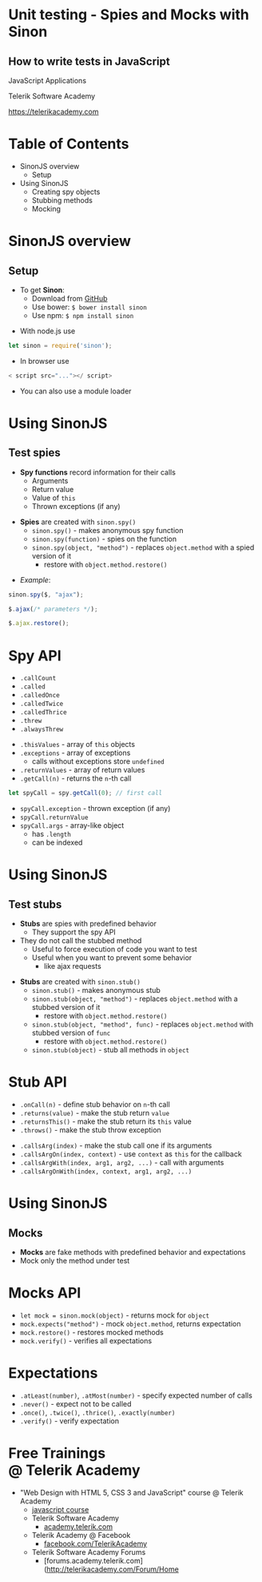 <!-- section start -->
<!-- attr: {id: 'title', class: 'slide-title', hasScriptWrapper: true} -->
# Unit testing - Spies and Mocks with Sinon
## How to write tests in JavaScript

<div class="signature">
    <p class="signature-course">JavaScript Applications</p>
    <p class="signature-initiative">Telerik Software Academy</p>
	<a href="https://telerikacademy.com" class="signature-link">https://telerikacademy.com</a>
</div>

<!-- section start -->
<!-- attr: {style: 'font-size: 44px', id: 'table-of-contents'} -->
# Table of Contents
- SinonJS overview
  - Setup
- Using SinonJS
  - Creating spy objects
  - Stubbing methods
  - Mocking

<!-- section start -->
<!-- attr: {class:'slide-section'} -->
# SinonJS overview
## Setup

<!-- attr: {showInPresentation:true} -->
<!-- # SinonJS setup -->
- To get **Sinon**:
  - Download from [GitHub](https://github.com/sinonjs/sinon)
  - Use bower: `$ bower install sinon`
  - Use npm: `$ npm install sinon`

<!-- attr: {showInPresentation:true} -->
<!-- # SinonJS setup -->
- With node.js use

```javascript
let sinon = require('sinon');
```

- In browser use

```javascript
< script src="..."></ script>
```

- You can also use a module loader

<!-- section start -->
<!-- attr: {class:'slide-section'} -->
# Using SinonJS
## Test spies

<!-- attr: {showInPresentation:true} -->
<!-- # Test spies -->
- **Spy functions** record information for their calls
  - Arguments
  - Return value
  - Value of `this`
  - Thrown exceptions (if any)

<!-- attr: {showInPresentation:true} -->
<!-- # Test spies -->
- **Spies** are created with `sinon.spy()`
  - `sinon.spy()` - makes anonymous spy function
  - `sinon.spy(function)` - spies on the function
  - `sinon.spy(object, "method")` - replaces `object.method` with a spied version of it
    - restore with `object.method.restore()`

<!-- attr: {showInPresentation:true} -->
<!-- # Test spies -->
- _Example_:

```javascript
sinon.spy($, "ajax");

$.ajax(/* parameters */);

$.ajax.restore();
```

<!-- attr: {showInPresentation:true} -->
# Spy API
- `.callCount`
- `.called`
- `.calledOnce`
- `.calledTwice`
- `.calledThrice`
- `.threw`
- `.alwaysThrew`

<!-- attr: {showInPresentation:true} -->
<!-- # Spy API -->
- `.thisValues` - array of `this` objects
- `.exceptions` - array of exceptions
  - calls without exceptions store `undefined`
- `.returnValues` - array of return values
- `.getCall(n)` - returns the `n`-th call

<!-- attr: {showInPresentation:true} -->
<!-- # Spy API -->
```javascript
let spyCall = spy.getCall(0); // first call
```

- `spyCall.exception` - thrown exception (if any)
- `spyCall.returnValue`
- `spyCall.args` - array-like object
  - has `.length`
  - can be indexed

<!-- section start -->
<!-- attr: {class:'slide-section'} -->
# Using SinonJS
## Test stubs

<!-- attr: {showInPresentation:true} -->
<!-- # Test stubs -->
- **Stubs** are spies with predefined behavior
  - They support the spy API
- They do not call the stubbed method
  - Useful to force execution of code you want to test
  - Useful when you want to prevent some behavior
    - like ajax requests

<!-- attr: {showInPresentation:true} -->
<!-- # Test stubs -->
- **Stubs** are created with `sinon.stub()`
  - `sinon.stub()` - makes anonymous stub
  - `sinon.stub(object, "method")` - replaces `object.method` with a stubbed version of it
    - restore with `object.method.restore()`
  - `sinon.stub(object, "method", func)` - replaces `object.method` with stubbed version of `func`
    - restore with `object.method.restore()`
  - `sinon.stub(object)` - stub all methods in `object`

<!-- attr: {showInPresentation:true} -->
# Stub API
- `.onCall(n)` - define stub behavior on `n`-th call
- `.returns(value)` - make the stub return `value`
- `.returnsThis()` - make the stub return its `this` value
- `.throws()` - make the stub throw exception

<!-- attr: {showInPresentation:true} -->
<!-- # Stub API -->
- `.callsArg(index)` - make the stub call one if its arguments
- `.callsArgOn(index, context)` - use `context` as `this` for the callback
- `.callsArgWith(index, arg1, arg2, ...)` - call with arguments
- `.callsArgOnWith(index, context, arg1, arg2, ...)`

<!-- section start -->
<!-- attr: {class:'slide-section'} -->
# Using SinonJS
## Mocks

<!-- attr: {showInPresentation:true} -->
<!-- # Mocks -->
- **Mocks** are fake methods with predefined behavior and expectations
- Mock only the method under test

<!-- attr: {showInPresentation:true} -->
# Mocks API
- `let mock = sinon.mock(object)` - returns mock for `object`
- `mock.expects("method")` - mock `object.method`, returns expectation
- `mock.restore()` - restores mocked methods
- `mock.verify()` - verifies all expectations

<!-- attr: {showInPresentation:true} -->
# Expectations
- `.atLeast(number)`, `.atMost(number)` - specify expected number of calls
- `.never()` - expect not to be called
- `.once()`, `.twice()`, `.thrice()`, `.exactly(number)`
- `.verify()` - verify expectation

<!-- section start -->
<!-- attr: {showInPresentation:true, class: 'slide-questions', id: 'questions'} -->
<!-- # Unit testing - Spies and Mocks with Sinon
## Questions -->

<!-- attr: { showInPresentation:true, hasScriptWrapper:true, style:'font-size: 0.9em' } -->
# Free Trainings<br/>@ Telerik Academy
- "Web Design with HTML 5, CSS 3 and JavaScript" course @ Telerik Academy
    - [javascript course](http://academy.telerik.com/student-courses/web-design-and-ui/javascript-fundamentals/about)
  - Telerik Software Academy
    - [academy.telerik.com](academy.telerik.com)
  - Telerik Academy @ Facebook
    - [facebook.com/TelerikAcademy](facebook.com/TelerikAcademy)
  - Telerik Software Academy Forums
    - [forums.academy.telerik.com](http://telerikacademy.com/Forum/Home
